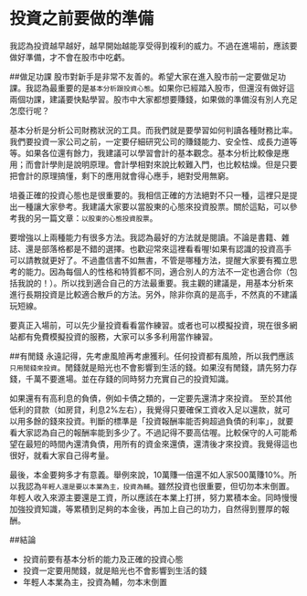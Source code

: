# 投資之前要做的準備


我認為投資越早越好，越早開始越能享受得到複利的威力。不過在進場前，應該要做好準備，才不會在股市中吃虧。

##做足功課
股市對新手是非常不友善的。希望大家在進入股市前一定要做足功課。我認為最重要的是`基本分析跟投資心態`。如果你已經踏入股市，但還沒有做好這兩個功課，建議要快點學習。股市中大家都想要賺錢，如果做的準備沒有別人充足怎麼行呢？

基本分析是分析公司財務狀況的工具。而我們就是要學習如何判讀各種財務比率。我們要投資一家公司之前，一定要仔細研究公司的賺錢能力、安全性、成長力道等等。如果各位還有餘力，我建議可以學習會計的基本觀念。基本分析比較像是應用；而會計學則是說明原理。會計學相對來說比較難入門，也比較枯燥。但是只要把會計的原理搞懂，剩下的應用就會得心應手，絕對受用無窮。

培養正確的投資心態也是很重要的。我相信正確的方法絕對不只一種，這裡只是提出一種讓大家參考。我建議大家要以當股東的心態來投資股票。關於這點，可以參考我的另一篇文章：`以股東的心態投資股票`。

要增強以上兩種能力有很多方法。我認為最好的方法就是閱讀。不論是書籍、雜誌、還是部落格都是不錯的選擇。也歡迎常來這裡看看喔!如果有認識的投資高手可以請教就更好了。不過盡信書不如無書，不管是哪種方法，提醒大家要有獨立思考的能力。因為每個人的性格和特質都不同，適合別人的方法不一定也適合你（包括我說的！）。所以找到適合自己的方法最重要。我主觀的建議是，用基本分析來進行長期投資是比較適合散戶的方法。另外，除非你真的是高手，不然真的不建議玩短線。

要真正入場前，可以先少量投資看看當作練習。或者也可以模擬投資，現在很多網站都有免費模擬投資的服務，大家可以多多利用當作練習。


##有閒錢
永遠記得，先考慮風險再考慮獲利。任何投資都有風險，所以我們應該`只用閒錢來投資`。閒錢就是賠光也不會影響到生活的錢。如果沒有閒錢，請先努力存錢，千萬不要進場。並在存錢的同時努力充實自己的投資知識。

如果還有有高利息的負債，例如卡債之類的，一定要先還清才來投資。 至於其他低利的貸款（如房貸，利息2%左右），我覺得只要確保工資收入足以還款，就可以用多餘的錢來投資。判斷的標準是「投資報酬率能否夠超過負債的利率」，就要看大家認為自己的報酬率能到多少了。不過記得不要高估喔。比較保守的人可能希望在最短的時間內還清負債，用所有的資金來還債，還清後才來投資。我覺得這也很好，就看大家自己得考量。

最後，本金要夠多才有意義。舉例來說，10萬賺一倍還不如人家500萬賺10%。所以我認為`年輕人還是要以本業為主，投資為輔`。雖然投資也很重要，但切勿本末倒置。年輕人收入來源主要還是工資，所以應該在本業上打拼，努力累積本金。同時慢慢加強投資知識，等累積到足夠的本金後，再加上自己的功力，自然得到豐厚的報酬。

##結論
- 投資前要有基本分析的能力及正確的投資心態
- 投資一定要用閒錢，就是賠光也不會影響到生活的錢
- 年輕人本業為主，投資為輔，勿本末倒置
